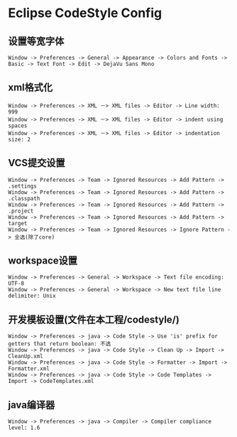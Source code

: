 Eclipse CodeStyle Config
========

## 设置等宽字体

	Window -> Preferences -> General -> Appearance -> Colors and Fonts -> Basic -> Text Font -> Edit -> DejaVu Sans Mono 

## xml格式化
	Window -> Preferences -> XML －> XML files -> Editor -> Line width: 999
	Window -> Preferences -> XML －> XML files -> Editor -> indent using spaces
	Window -> Preferences -> XML －> XML files -> Editor -> indentation size: 2

## VCS提交设置
	Window -> Preferences -> Team -> Ignored Resources -> Add Pattern -> .settings
	Window -> Preferences -> Team -> Ignored Resources -> Add Pattern -> .classpath
	Window -> Preferences -> Team -> Ignored Resources -> Add Pattern -> .project
	Window -> Preferences -> Team -> Ignored Resources -> Add Pattern -> target 
	Window -> Preferences -> Team -> Ignored Resources -> Ignore Pattern -> 全选(除了core)

## workspace设置
	Window -> Preferences -> General -> Workspace -> Text file encoding: UTF-8
	Window -> Preferences -> General -> Workspace -> New text file line delimiter: Unix

## 开发模板设置(文件在本工程/codestyle/)
	Window -> Preferences -> java -> Code Style -> Use 'is' prefix for getters that return boolean: 不选
	Window -> Preferences -> java -> Code Style -> Clean Up -> Import -> CleanUp.xml  
	Window -> Preferences -> java -> Code Style -> Formatter -> Import -> Formatter.xml    
	Window -> Preferences -> java -> Code Style -> Code Templates -> Import -> CodeTemplates.xml  
 
## java编译器
	Window -> Preferences -> java -> Compiler -> Compiler compliance level: 1.6
 
